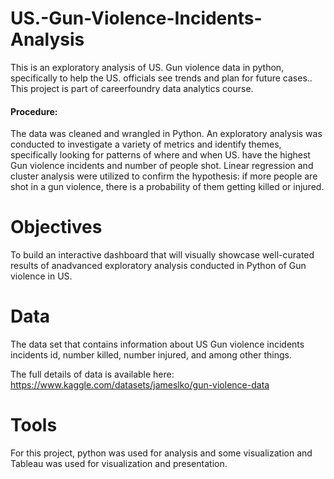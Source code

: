 # US.-Gun-Violence-Incidents-Analysis
This is an exploratory analysis of US. Gun violence data in python, specifically to  help the US. officials see trends and plan for future cases.. This project is part of careerfoundry data analytics course. 

#### Procedure:
The data was cleaned and wrangled in Python. An exploratory analysis was conducted to investigate a variety of metrics and identify themes, specifically looking  for patterns of where and when US. have the highest Gun violence incidents and number of people shot. Linear regression and cluster analysis were utilized to confirm the hypothesis: if more people are shot in a gun violence, there is a probability of them getting killed or injured.

# Objectives
To build an interactive dashboard that will visually showcase well-curated results of anadvanced exploratory analysis conducted in Python of Gun violence in US.

# Data
The data set that contains information about US Gun violence incidents
incidents id, number killed, number injured, and among other things.

The full details of data is available here: https://www.kaggle.com/datasets/jameslko/gun-violence-data

# Tools
For this project, python was used for analysis and some visualization and Tableau was used for visualization and presentation.
